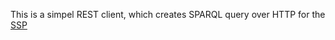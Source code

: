 This is a simpel REST client, which creates SPARQL query over HTTP for the [SSP](https://github.com/boldt/SSP)
